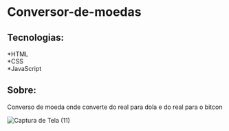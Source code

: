 # Conversor-de-moedas

## Tecnologias: 
*HTML</br>
*CSS</br>
*JavaScript

## Sobre:

Converso de moeda onde converte do real para dola e do real para o bitcon

![Captura de Tela (11)](https://user-images.githubusercontent.com/100521839/199123799-880352e0-ddaf-4f32-8b43-e67b370ce6ff.png)

